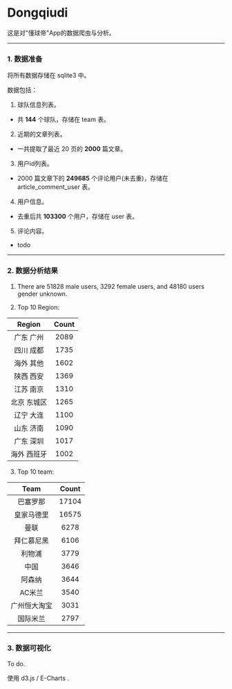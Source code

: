 # Dongqiudi

这是对"懂球帝"App的数据爬虫与分析。

----

### 1. 数据准备

将所有数据存储在 sqlite3 中。

数据包括：

1. 球队信息列表。

- 共 **144** 个球队，存储在 team 表。

2. 近期的文章列表。

- 一共提取了最近 20 页的 **2000** 篇文章。

3. 用户id列表。

- 2000 篇文章下的 **249685** 个评论用户(未去重)，存储在 article_comment_user 表。

4. 用户信息。

- 去重后共 **103300** 个用户，存储在 user 表。

5. 评论内容。

- todo

----

### 2. 数据分析结果

1. There are 51828 male users, 3292 female users, and 48180 users gender unknown.

2. Top 10 Region:

|   Region   | Count |
|:----------:| :---: |
|  广东 广州  |  2089 |
|  四川 成都  |  1735 |
|  海外 其他  |  1602 |
|  陕西 西安  |  1369 |
|  江苏 南京  |  1310 |
| 北京 东城区 |  1265 |
|  辽宁 大连  |  1100 |
|  山东 济南  |  1090 |
|  广东 深圳  |  1017 |
| 海外 西班牙 |  1002 |

3. Top 10 team:

|    Team    | Count |
| :----------: |  :---:  |
|  巴塞罗那  |  17104 |
|  皇家马德里  |  16575 |
|  曼联  |  6278 |
|  拜仁慕尼黑  |  6106 |
|  利物浦  |  3779 |
| 中国 |  3646 |
|  阿森纳  |  3644 |
|  AC米兰  |  3540 |
|  广州恒大淘宝  |  3031 |
| 国际米兰 |  2797 |

----

### 3. 数据可视化

To do.

使用 d3.js / E-Charts .




